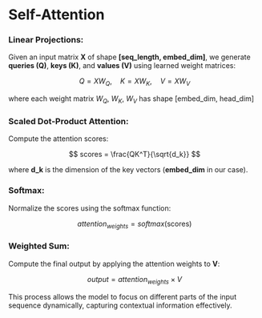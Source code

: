 # Self-Attention

### Linear Projections:
Given an input matrix **X** of shape **[seq_length, embed_dim]**, we generate **queries (Q)**, **keys (K)**, and **values (V)** using learned weight matrices:

$$
Q = XW_Q, \quad K = XW_K, \quad V = XW_V
$$

where each weight matrix $W_Q$, $W_K$, $W_V$ has shape [embed_dim, head_dim]

### Scaled Dot-Product Attention:
Compute the attention scores:

$$
scores = \frac{QK^T}{\sqrt{d_k}}
$$

where **d_k** is the dimension of the key vectors (**embed_dim** in our case).

### Softmax:
Normalize the scores using the softmax function:

$$
attention_{weights} = softmax(\text{scores})
$$

### Weighted Sum:
Compute the final output by applying the attention weights to **V**:

$$
output = attention_{weights} \times V
$$

This process allows the model to focus on different parts of the input sequence dynamically, capturing contextual information effectively.
